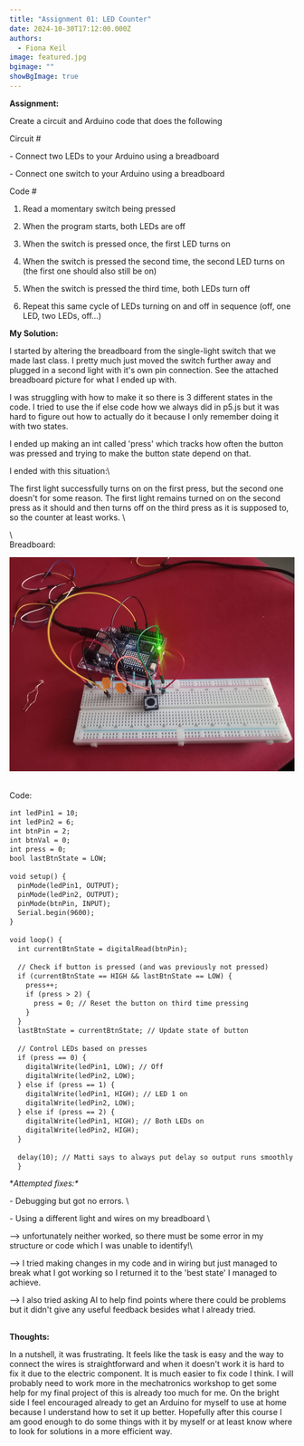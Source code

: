 ```yaml
---
title: "Assignment 01: LED Counter"
date: 2024-10-30T17:12:00.000Z
authors:
  - Fiona Keil
image: featured.jpg
bgimage: ""
showBgImage: true
---
```



**Assignment:**



Create a circuit and Arduino code that does the following



Circuit #

\- Connect two LEDs to your Arduino using a breadboard

\- Connect one switch to your Arduino using a breadboard



Code #

1. Read a momentary switch being pressed

2. When the program starts, both LEDs are off

3. When the switch is pressed once, the first LED turns on

4. When the switch is pressed the second time, the second LED turns on (the first one should also still be on)

5. When the switch is pressed the third time, both LEDs turn off

6. Repeat this same cycle of LEDs turning on and off in sequence (off, one LED, two LEDs, off…)



**My Solution:**

I started by altering the breadboard from the single-light switch that we made last class. I pretty much just moved the switch further away and plugged in a second light with it's own pin connection. See the attached breadboard picture for what I ended up with.

I was struggling with how to make it so there is 3 different states in the code. I tried to use the if else code how we always did in p5.js but it was hard to figure out how to actually do it because I only remember doing it with two states.

I ended up making an int called 'press' which tracks how often the button was pressed and trying to make the button state depend on that.



I ended with this situation:\

The first light successfully turns on on the first press, but the second one doesn't for some reason. The first light remains turned on on the second press as it should and then turns off on the third press as it is supposed to, so the counter at least works. \

\\
\
Breadboard:

![  ](featured.jpg "Breadboard showing my final attempt to solve the assignment.")

\
Code:

```
int ledPin1 = 10;
int ledPin2 = 6;
int btnPin = 2;
int btnVal = 0;
int press = 0;
bool lastBtnState = LOW;

void setup() {
  pinMode(ledPin1, OUTPUT);
  pinMode(ledPin2, OUTPUT);
  pinMode(btnPin, INPUT);
  Serial.begin(9600);
}

void loop() {
  int currentBtnState = digitalRead(btnPin);
  
  // Check if button is pressed (and was previously not pressed)
  if (currentBtnState == HIGH && lastBtnState == LOW) {
    press++;
    if (press > 2) {
      press = 0; // Reset the button on third time pressing
    }
  }
  lastBtnState = currentBtnState; // Update state of button

  // Control LEDs based on presses
  if (press == 0) {
    digitalWrite(ledPin1, LOW); // Off
    digitalWrite(ledPin2, LOW);
  } else if (press == 1) {
    digitalWrite(ledPin1, HIGH); // LED 1 on
    digitalWrite(ledPin2, LOW);
  } else if (press == 2) {
    digitalWrite(ledPin1, HIGH); // Both LEDs on
    digitalWrite(ledPin2, HIGH);
  }

  delay(10); // Matti says to always put delay so output runs smoothly
  }
```



**Attempted fixes:\**

\- Debugging but got no errors. \

\- Using a different light and wires on my breadboard \

\--> unfortunately neither worked, so there must be some error in my structure or code which I was unable to identify!\

\--> I tried making changes in my code and in wiring but just managed to break what I got working so I returned it to the 'best state' I managed to achieve.

\--> I also tried asking AI to help find points where there could be problems but it didn't give any useful feedback besides what I already tried.

\
**Thoughts:**

In a nutshell, it was frustrating. It feels like the task is easy and the way to connect the wires is straightforward and when it doesn't work it is hard to fix it due to the electric component. It is much easier to fix code I think. I will probably need to work more in the mechatronics workshop to get some help for my final project of this is already too much for me. On the bright side I feel encouraged already to get an Arduino for myself to use at home because I understand how to set it up better. Hopefully after this course I am good enough to do some things with it by myself or at least know where to look for solutions in a more efficient way.

